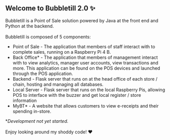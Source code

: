 ## Welcome to Bubbletill 2.0 ✨

Bubbletill is a Point of Sale solution powered by Java at the front end and Python at the backend.
<br><br>
Bubbletill is composed of 5 components:
- Point of Sale - The application that members of staff interact with to complete sales, running on a Raspberry Pi 4 B.
- Back Office* - The application that members of management interact with to view analytics, manager user accounts, view transactions and more. This application can be found on the POS devices and launched through the POS application.
- Backend - Flask server that runs on at the head office of each store / chain, hosting and managing all databases.
- Local Server - Flask server that runs on the local Raspberry Pis, allowing POS to interface with the buzzer and get local register / store information
- MyBT* - A website that allows customers to view e-receipts and their spending in-store.

**Development not yet started.*
<br><br>
Enjoy looking around my shoddy code! ❤️
